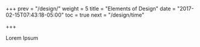 +++
prev = "/design/"
weight = 5
title = "Elements of Design"
date = "2017-02-15T07:43:18-05:00"
toc = true
next = "/design/time"

+++

Lorem Ipsum
